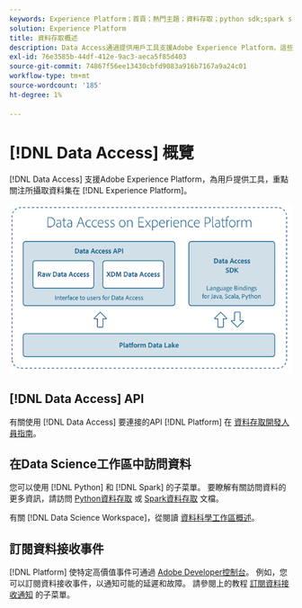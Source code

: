 ```yaml
---
keywords: Experience Platform；首頁；熱門主題；資料存取；python sdk;spark sdk；資料存取API
solution: Experience Platform
title: 資料存取概述
description: Data Access通過提供用戶工具支援Adobe Experience Platform，這些工具側重於所攝取平台資料集的可發現性和可訪問性。
exl-id: 76e3585b-44df-412e-9ac3-aeca5f85d403
source-git-commit: 74867f56ee13430cbfd9083a916b7167a9a24c01
workflow-type: tm+mt
source-wordcount: '185'
ht-degree: 1%

---
```


# [!DNL Data Access] 概覽

[!DNL Data Access] 支援Adobe Experience Platform，為用戶提供工具，重點關注所攝取資料集在 [!DNL Experience Platform]。

![資料存取Experience Platform](images/Data_Access_Experience_Platform.png)

## [!DNL Data Access] API

有關使用 [!DNL Data Access] 要連接的API [!DNL Platform] 在 [資料存取開發人員指南](api.md)。

## 在Data Science工作區中訪問資料

您可以使用 [!DNL Python] 和 [!DNL Spark] 的子菜單。 要瞭解有關訪問資料的更多資訊，請訪問 [Python資料存取](../data-science-workspace/authoring/python.md) 或 [Spark資料存取](../data-science-workspace/authoring/spark.md) 文檔。

有關 [!DNL Data Science Workspace]，從閱讀 [資料科學工作區概述](../data-science-workspace/home.md)。

## 訂閱資料接收事件

[!DNL Platform] 使特定高價值事件可通過 [Adobe Developer控制台](https://www.adobe.com/go/devs_console_ui)。 例如，您可以訂閱資料接收事件，以通知可能的延遲和故障。 請參閱上的教程 [訂閱資料接收通知](../ingestion/quality/subscribe-events.md) 的子菜單。
